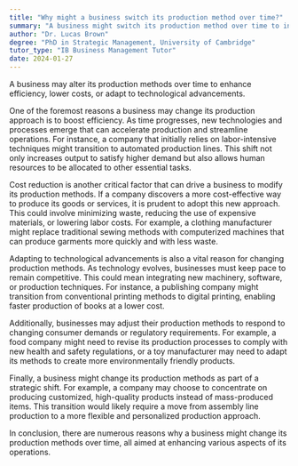 ```yaml
---
title: "Why might a business switch its production method over time?"
summary: "A business might switch its production method over time to increase efficiency, reduce costs, or adapt to technological advancements."
author: "Dr. Lucas Brown"
degree: "PhD in Strategic Management, University of Cambridge"
tutor_type: "IB Business Management Tutor"
date: 2024-01-27
---
```


A business may alter its production methods over time to enhance efficiency, lower costs, or adapt to technological advancements.

One of the foremost reasons a business may change its production approach is to boost efficiency. As time progresses, new technologies and processes emerge that can accelerate production and streamline operations. For instance, a company that initially relies on labor-intensive techniques might transition to automated production lines. This shift not only increases output to satisfy higher demand but also allows human resources to be allocated to other essential tasks.

Cost reduction is another critical factor that can drive a business to modify its production methods. If a company discovers a more cost-effective way to produce its goods or services, it is prudent to adopt this new approach. This could involve minimizing waste, reducing the use of expensive materials, or lowering labor costs. For example, a clothing manufacturer might replace traditional sewing methods with computerized machines that can produce garments more quickly and with less waste.

Adapting to technological advancements is also a vital reason for changing production methods. As technology evolves, businesses must keep pace to remain competitive. This could mean integrating new machinery, software, or production techniques. For instance, a publishing company might transition from conventional printing methods to digital printing, enabling faster production of books at a lower cost.

Additionally, businesses may adjust their production methods to respond to changing consumer demands or regulatory requirements. For example, a food company might need to revise its production processes to comply with new health and safety regulations, or a toy manufacturer may need to adapt its methods to create more environmentally friendly products.

Finally, a business might change its production methods as part of a strategic shift. For example, a company may choose to concentrate on producing customized, high-quality products instead of mass-produced items. This transition would likely require a move from assembly line production to a more flexible and personalized production approach.

In conclusion, there are numerous reasons why a business might change its production methods over time, all aimed at enhancing various aspects of its operations.
    